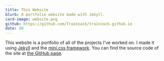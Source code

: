 ```yaml
---
title: This Website
blurb: A portfolio website made with Jekyll.
card-image: website.png
github: https://github.com/Trainzack/trainzack.github.io
date: 10
---
```


This website is a portfolio of all of the projects I've worked on. I made it
using [Jekyll](https://jekyllrb.com/) and the [mini.css framework](https://minicss.org/).
You can find the source code of the site at [the GitHub page](https://github.com/Trainzack/trainzack.github.io).
